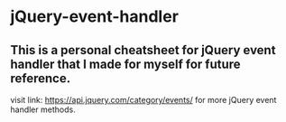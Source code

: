 # **jQuery-event-handler**

## This is a personal cheatsheet for jQuery event handler that I made for myself for future reference.

visit link:  https://api.jquery.com/category/events/ for more jQuery event handler methods.
